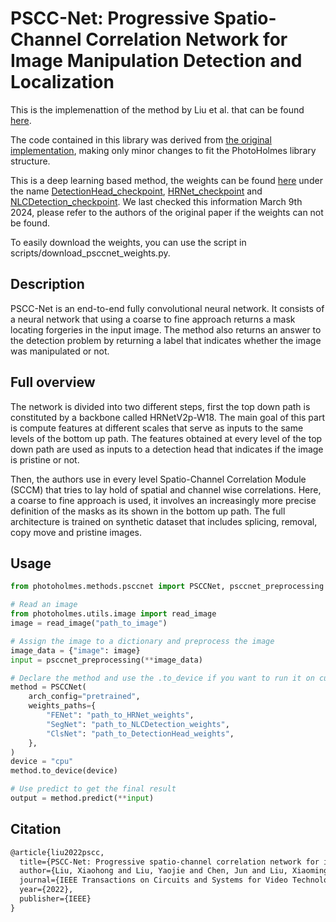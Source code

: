 # PSCC-Net: Progressive Spatio-Channel Correlation Network for Image Manipulation Detection and Localization

This is the implemenattion of the method by Liu et al. that can be found [here](https://arxiv.org/pdf/2103.10596.pdf).

The code contained in this library was derived from [the original implementation](https://github.com/proteus1991/PSCC-Net), making only minor changes to fit the PhotoHolmes library structure. 

This is a deep learning based method, the weights can be found [here](https://github.com/proteus1991/PSCC-Net/tree/main/checkpoint) under the name [DetectionHead_checkpoint](https://github.com/proteus1991/PSCC-Net/tree/main/checkpoint/DetectionHead_checkpoint), [HRNet_checkpoint](https://github.com/proteus1991/PSCC-Net/tree/main/checkpoint/HRNet_checkpoint) and [NLCDetection_checkpoint](https://github.com/proteus1991/PSCC-Net/tree/main/checkpoint/NLCDetection_checkpoint). We last checked this information March 9th 2024, please refer to the authors of the original paper if the weights can not be found.

To easily download the weights, you can use the script in scripts/download_psccnet_weights.py.

## Description

PSCC-Net is an end-to-end fully convolutional neural network. It consists of a neural network that using a coarse to fine approach returns a mask locating forgeries in the input image. The method also returns an answer to the detection problem by returning a label that indicates whether the image was manipulated or not.


## Full overview

The network is divided into two different steps, first the top down path is constituted by a backbone
called HRNetV2p-W18. The main goal of this part is compute features at different scales that serve as inputs to the same levels of the bottom up path. The features obtained at every level of the top down path are used as inputs to a detection head that indicates if the image is pristine or not.

Then, the authors use in every level Spatio-Channel Correlation Module (SCCM) that tries to lay hold of spatial and channel wise correlations. Here, a coarse to fine approach is used, it involves an increasingly more precise definition of the masks as its shown in the bottom up path. The full architecture is trained on synthetic dataset that includes splicing, removal, copy move and pristine images.

## Usage

```python
from photoholmes.methods.psccnet import PSCCNet, psccnet_preprocessing

# Read an image
from photoholmes.utils.image import read_image
image = read_image("path_to_image")

# Assign the image to a dictionary and preprocess the image
image_data = {"image": image}
input = psccnet_preprocessing(**image_data)

# Declare the method and use the .to_device if you want to run it on cuda or mps instead of cpu
method = PSCCNet(
    arch_config="pretrained",
    weights_paths={
        "FENet": "path_to_HRNet_weights",
        "SegNet": "path_to_NLCDetection_weights",
        "ClsNet": "path_to_DetectionHead_weights",
    },
)
device = "cpu"
method.to_device(device)

# Use predict to get the final result
output = method.predict(**input)
```

## Citation

```tex
@article{liu2022pscc,
  title={PSCC-Net: Progressive spatio-channel correlation network for image manipulation detection and localization},
  author={Liu, Xiaohong and Liu, Yaojie and Chen, Jun and Liu, Xiaoming},
  journal={IEEE Transactions on Circuits and Systems for Video Technology},
  year={2022},
  publisher={IEEE}
}
```

